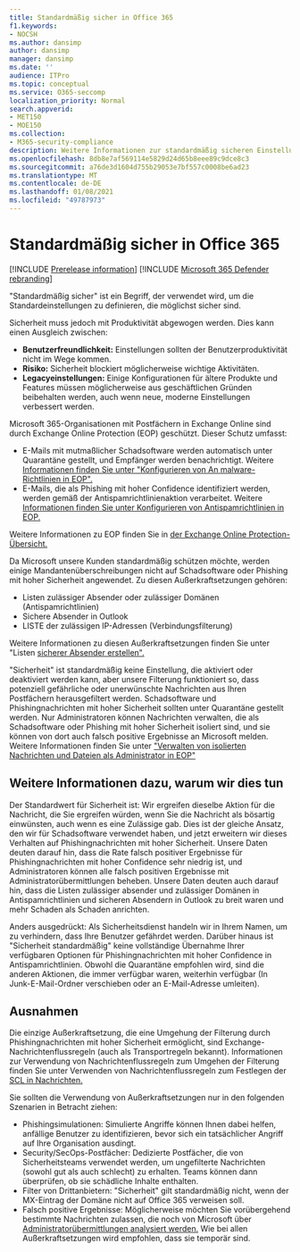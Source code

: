 ```yaml
---
title: Standardmäßig sicher in Office 365
f1.keywords:
- NOCSH
ms.author: dansimp
author: dansimp
manager: dansimp
ms.date: ''
audience: ITPro
ms.topic: conceptual
ms.service: O365-seccomp
localization_priority: Normal
search.appverid:
- MET150
- MOE150
ms.collection:
- M365-security-compliance
description: Weitere Informationen zur standardmäßig sicheren Einstellung in Exchange Online Protection (EOP)
ms.openlocfilehash: 8db8e7af569114e5829d24d65b8eee89c9dce8c3
ms.sourcegitcommit: a76de3d1604d755b29053e7bf557c0008be6ad23
ms.translationtype: MT
ms.contentlocale: de-DE
ms.lasthandoff: 01/08/2021
ms.locfileid: "49787973"
---
```

# <a name="secure-by-default-in-office-365"></a>Standardmäßig sicher in Office 365

[!INCLUDE [Prerelease information](../includes/prerelease.md)]
[!INCLUDE [Microsoft 365 Defender rebranding](../includes/microsoft-defender-for-office.md)]

"Standardmäßig sicher" ist ein Begriff, der verwendet wird, um die Standardeinstellungen zu definieren, die möglichst sicher sind.

Sicherheit muss jedoch mit Produktivität abgewogen werden. Dies kann einen Ausgleich zwischen:

- **Benutzerfreundlichkeit:** Einstellungen sollten der Benutzerproduktivität nicht im Wege kommen.
- **Risiko:** Sicherheit blockiert möglicherweise wichtige Aktivitäten.
- **Legacyeinstellungen:** Einige Konfigurationen für ältere Produkte und Features müssen möglicherweise aus geschäftlichen Gründen beibehalten werden, auch wenn neue, moderne Einstellungen verbessert werden.

Microsoft 365-Organisationen mit Postfächern in Exchange Online sind durch Exchange Online Protection (EOP) geschützt. Dieser Schutz umfasst:

- E-Mails mit mutmaßlicher Schadsoftware werden automatisch unter Quarantäne gestellt, und Empfänger werden benachrichtigt. Weitere [Informationen finden Sie unter "Konfigurieren von An malware-Richtlinien in EOP".](configure-anti-malware-policies.md)
- E-Mails, die als Phishing mit hoher Confidence identifiziert werden, werden gemäß der Antispamrichtlinienaktion verarbeitet. Weitere [Informationen finden Sie unter Konfigurieren von Antispamrichtlinien in EOP.](configure-your-spam-filter-policies.md)

Weitere Informationen zu EOP finden Sie in [der Exchange Online Protection-Übersicht.](exchange-online-protection-overview.md)

Da Microsoft unsere Kunden standardmäßig schützen möchte, werden einige Mandantenüberschreibungen nicht auf Schadsoftware oder Phishing mit hoher Sicherheit angewendet. Zu diesen Außerkraftsetzungen gehören:

- Listen zulässiger Absender oder zulässiger Domänen (Antispamrichtlinien)
- Sichere Absender in Outlook
- LISTE der zulässigen IP-Adressen (Verbindungsfilterung)

Weitere Informationen zu diesen Außerkraftsetzungen finden Sie unter "Listen [sicherer Absender erstellen".](create-safe-sender-lists-in-office-365.md)

"Sicherheit" ist standardmäßig keine Einstellung, die aktiviert oder deaktiviert werden kann, aber unsere Filterung funktioniert so, dass potenziell gefährliche oder unerwünschte Nachrichten aus Ihren Postfächern herausgefiltert werden. Schadsoftware und Phishingnachrichten mit hoher Sicherheit sollten unter Quarantäne gestellt werden. Nur Administratoren können Nachrichten verwalten, die als Schadsoftware oder Phishing mit hoher Sicherheit isoliert sind, und sie können von dort auch falsch positive Ergebnisse an Microsoft melden. Weitere Informationen finden Sie unter ["Verwalten von isolierten Nachrichten und Dateien als Administrator in EOP"](manage-quarantined-messages-and-files.md)

## <a name="more-on-why-were-doing-this"></a>Weitere Informationen dazu, warum wir dies tun

Der Standardwert für Sicherheit ist: Wir ergreifen dieselbe Aktion für die Nachricht, die Sie ergreifen würden, wenn Sie die Nachricht als bösartig einwünsten, auch wenn es eine Zulässige gab. Dies ist der gleiche Ansatz, den wir für Schadsoftware verwendet haben, und jetzt erweitern wir dieses Verhalten auf Phishingnachrichten mit hoher Sicherheit. Unsere Daten deuten darauf hin, dass die Rate falsch positiver Ergebnisse für Phishingnachrichten mit hoher Confidence sehr niedrig ist, und Administratoren können alle falsch positiven Ergebnisse mit Administratorübermittlungen beheben. Unsere Daten deuten auch darauf hin, dass die Listen zulässiger absender und zulässiger Domänen in Antispamrichtlinien und sicheren Absendern in Outlook zu breit waren und mehr Schaden als Schaden anrichten.

Anders ausgedrückt: Als Sicherheitsdienst handeln wir in Ihrem Namen, um zu verhindern, dass Ihre Benutzer gefährdet werden. Darüber hinaus ist "Sicherheit standardmäßig" keine vollständige Übernahme Ihrer verfügbaren Optionen für Phishingnachrichten mit hoher Confidence in Antispamrichtlinien. Obwohl die Quarantäne empfohlen wird, sind die anderen Aktionen, die immer verfügbar waren, weiterhin verfügbar (In Junk-E-Mail-Ordner verschieben oder an E-Mail-Adresse umleiten).

## <a name="exceptions"></a>Ausnahmen

Die einzige Außerkraftsetzung, die eine Umgehung der Filterung durch Phishingnachrichten mit hoher Sicherheit ermöglicht, sind Exchange-Nachrichtenflussregeln (auch als Transportregeln bekannt). Informationen zur Verwendung von Nachrichtenflussregeln zum Umgehen der Filterung finden Sie unter Verwenden von Nachrichtenflussregeln zum Festlegen der [SCL in Nachrichten.](use-mail-flow-rules-to-set-the-spam-confidence-level-scl-in-messages.md)

Sie sollten die Verwendung von Außerkraftsetzungen nur in den folgenden Szenarien in Betracht ziehen:

- Phishingsimulationen: Simulierte Angriffe können Ihnen dabei helfen, anfällige Benutzer zu identifizieren, bevor sich ein tatsächlicher Angriff auf Ihre Organisation ausdingt.
- Security/SecOps-Postfächer: Dedizierte Postfächer, die von Sicherheitsteams verwendet werden, um ungefilterte Nachrichten (sowohl gut als auch schlecht) zu erhalten. Teams können dann überprüfen, ob sie schädliche Inhalte enthalten.
- Filter von Drittanbietern: "Sicherheit" gilt standardmäßig nicht, wenn der MX-Eintrag der Domäne nicht auf Office 365 verweisen soll.
- Falsch positive Ergebnisse: Möglicherweise möchten Sie vorübergehend bestimmte Nachrichten zulassen, die noch von Microsoft über [Administratorübermittlungen analysiert werden.](admin-submission.md) Wie bei allen Außerkraftsetzungen wird empfohlen, dass sie temporär sind.
